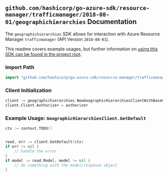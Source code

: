 
## `github.com/hashicorp/go-azure-sdk/resource-manager/trafficmanager/2018-08-01/geographichierarchies` Documentation

The `geographichierarchies` SDK allows for interaction with Azure Resource Manager `trafficmanager` (API Version `2018-08-01`).

This readme covers example usages, but further information on [using this SDK can be found in the project root](https://github.com/hashicorp/go-azure-sdk/tree/main/docs).

### Import Path

```go
import "github.com/hashicorp/go-azure-sdk/resource-manager/trafficmanager/2018-08-01/geographichierarchies"
```


### Client Initialization

```go
client := geographichierarchies.NewGeographicHierarchiesClientWithBaseURI("https://management.azure.com")
client.Client.Authorizer = authorizer
```


### Example Usage: `GeographicHierarchiesClient.GetDefault`

```go
ctx := context.TODO()


read, err := client.GetDefault(ctx)
if err != nil {
	// handle the error
}
if model := read.Model; model != nil {
	// do something with the model/response object
}
```
